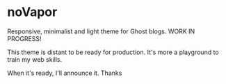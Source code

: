 noVapor
=======

Responsive, minimalist and light theme for Ghost blogs. WORK IN PROGRESS!

This theme is distant to be ready for production. It's more a playground to train my web skills.

When it's ready, I'll announce it. Thanks
